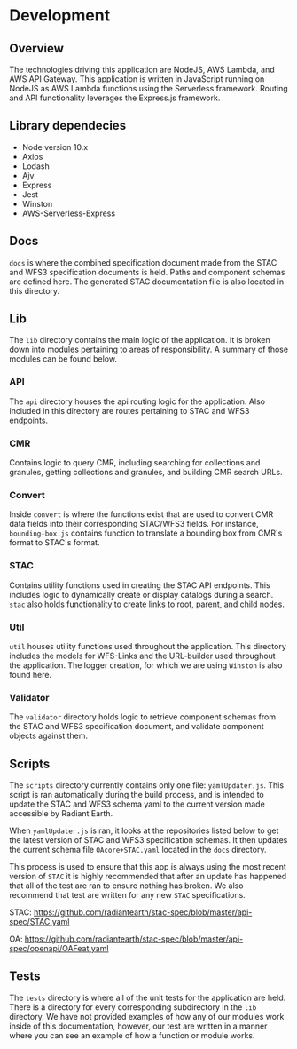 # Development

## Overview

The technologies driving this application are NodeJS, AWS Lambda, and AWS API Gateway.
This application is written in JavaScript running on NodeJS as AWS Lambda functions using the Serverless framework. Routing and API functionality leverages the Express.js framework.


## Library dependecies
<ul>
    <li>Node version 10.x</li>
    <li>Axios</li>
    <li>Lodash</li>
    <li>Ajv</li>
    <li>Express</li>
    <li>Jest</li>
    <li>Winston</li>
    <li>AWS-Serverless-Express</li>
</ul>

## Docs
`docs` is where the combined specification document made from the STAC and WFS3 specification documents is held. Paths and component schemas are defined here. The generated STAC documentation file is also located in this directory.

## Lib
The `lib` directory contains the main logic of the application. It is broken down into modules pertaining to areas of responsibility. A summary of those modules can be found below.

### API
The `api` directory houses the api routing logic for the application. Also included in this directory are routes pertaining to STAC and WFS3 endpoints.

### CMR
Contains logic to query CMR, including searching for collections and granules, getting collections and granules, and building CMR search URLs.

### Convert
Inside `convert` is where the functions exist that are used to convert CMR data fields into their corresponding STAC/WFS3 fields. For instance, `bounding-box.js` contains function to translate a bounding box from CMR's format to STAC's format. 

### STAC
Contains utility functions used in creating the STAC API endpoints. This includes logic to dynamically create or display catalogs during a search. `stac` also holds functionality to create links to root, parent, and child nodes.

### Util
`util` houses utility functions used throughout the application. This directory includes the models for WFS-Links and the URL-builder used throughout the application. The logger creation, for which we are using `Winston` is also found here.

### Validator
The `validator` directory holds logic to retrieve component schemas from the STAC and WFS3 specification document, and validate component objects against them.

## Scripts
The `scripts` directory currently contains only one file: `yamlUpdater.js`. This script is ran automatically during the build process, and is intended to update the STAC and WFS3 schema yaml to the current version made accessible by Radiant Earth.

When `yamlUpdater.js` is ran, it looks at the repositories listed below to get the latest version of STAC and WFS3 specification schemas. It then updates the current schema file `OAcore+STAC.yaml` located in the `docs` directory.

This process is used to ensure that this app is always using the most recent version of `STAC` it is highly recommended that after an update has happened that all of the test are ran to ensure nothing has broken. We also recommend that test are written for any new `STAC` specifications.

STAC: https://github.com/radiantearth/stac-spec/blob/master/api-spec/STAC.yaml

OA: https://github.com/radiantearth/stac-spec/blob/master/api-spec/openapi/OAFeat.yaml

## Tests
The `tests` directory is where all of the unit tests for the application are held. There is a directory for every corresponding subdirectory in the `lib` directory. We have not provided examples of how any of our modules work inside of this documentation, however, our test are written in a manner where you can see an example of how a function or module works.
